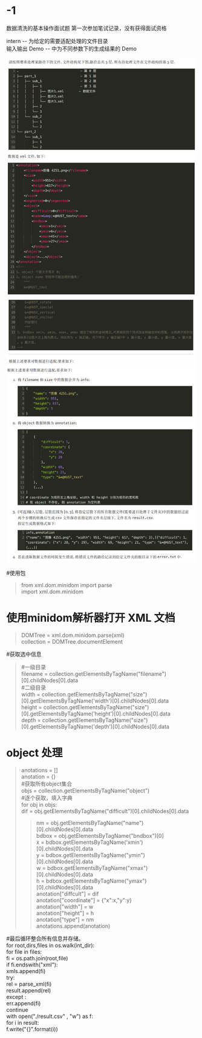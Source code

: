 # -1
数据清洗的基本操作面试题
第一次参加笔试记录，没有获得面试资格

intern -- 为给定的需要适配处理的文件目录    
输入输出 Demo -- 中为不同参数下的生成结果的 Demo  


![Image text](https://github.com/Fzkin/-1/blob/master/img/1.png)  
![Image text](https://github.com/Fzkin/-1/blob/master/img/2.png)  
![Image text](https://github.com/Fzkin/-1/blob/master/img/3.png)  
![Image text](https://github.com/Fzkin/-1/blob/master/img/4.png)  

#使用包  
>from xml.dom.minidom import parse  
>import xml.dom.minidom  

# 使用minidom解析器打开 XML 文档  
>DOMTree = xml.dom.minidom.parse(xml)  
>collection = DOMTree.documentElement  

#获取选中信息  
>#一级目录  
>filename = collection.getElementsByTagName("filename")[0].childNodes[0].data  
>#二级目录  
>width = collection.getElementsByTagName("size")[0].getElementsByTagName('width')[0].childNodes[0].data  
>height = collection.getElementsByTagName("size")[0].getElementsByTagName('height')[0].childNodes[0].data  
>depth =  collection.getElementsByTagName("size")[0].getElementsByTagName('depth')[0].childNodes[0].data  
  

# object 处理  
>anotations = []  
>anotation = {}  
>#获取所有object集合  
>objs = collection.getElementsByTagName("object")  
>#逐个获取，填入字典  
>for obj in objs:  
>dif = obj.getElementsByTagName("difficult")[0].childNodes[0].data  
>>nm =  obj.getElementsByTagName("name")[0].childNodes[0].data  
        bdbox =  obj.getElementsByTagName("bndbox")[0]  
        x = bdbox.getElementsByTagName('xmin')[0].childNodes[0].data  
        y = bdbox.getElementsByTagName("ymin")[0].childNodes[0].data  
        w = bdbox.getElementsByTagName("xmax")[0].childNodes[0].data  
        h = bdbox.getElementsByTagName("ymax")[0].childNodes[0].data  
        anotation["diffcult"] = dif  
        anotation["coordinate"] = {"x":x,"y":y}  
        anotation["width"] = w  
        anotation["height"] = h  
        anotation["type"] = nm  
        anotations.append(anotation)  


#最后循环整合所有信息并存储。  
for root,dirs,files in os.walk(int_dir):  
    for file in files:  
        fi = os.path.join(root,file)  
        if fi.endswith("xml"):  
            xmls.append(fi)  
            try:  
                rel = parse_xml(fi)  
                result.append(rel)  
            except :  
                err.append(fi)  
                continue  
with open("./result.csv" , "w") as f:  
    for i in result:  
        f.write("{}".format(i))  
